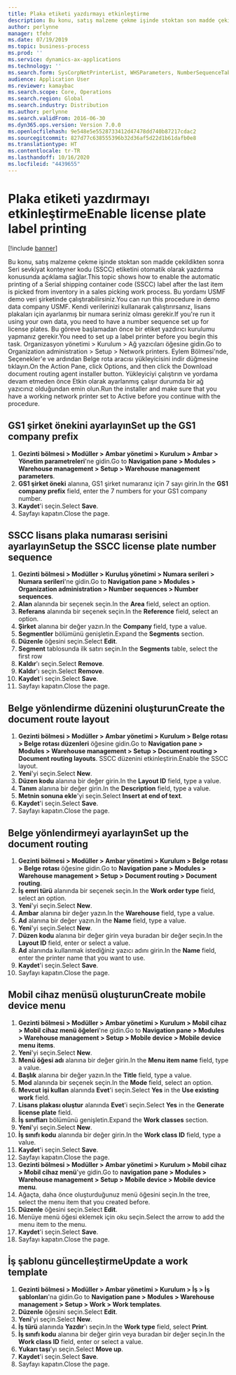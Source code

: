 ```yaml
---
title: Plaka etiketi yazdırmayı etkinleştirme
description: Bu konu, satış malzeme çekme işinde stoktan son madde çekildikten sonra Seri sevkiyat konteyner kodu (SSCC) etiketini otomatik olarak yazdırma konusunda açıklama sağlar.
author: perlynne
manager: tfehr
ms.date: 07/19/2019
ms.topic: business-process
ms.prod: ''
ms.service: dynamics-ax-applications
ms.technology: ''
ms.search.form: SysCorpNetPrinterList, WHSParameters, NumberSequenceTableListPage, NumberSequenceDetails, WHSDocumentRoutingLayout, WHSDocumentRouting, WHSRFMenuItem, WHSRFMenu, WHSWorkTemplateTable, WHSLicensePlateLabelBuildConfig, WHSLicensePlateLabel
audience: Application User
ms.reviewer: kamaybac
ms.search.scope: Core, Operations
ms.search.region: Global
ms.search.industry: Distribution
ms.author: perlynne
ms.search.validFrom: 2016-06-30
ms.dyn365.ops.version: Version 7.0.0
ms.openlocfilehash: 9e548e5e5528733412d47478dd740b87217cdac2
ms.sourcegitcommit: 827d77c638555396b32d36af5d22d1b61dafb0e8
ms.translationtype: HT
ms.contentlocale: tr-TR
ms.lasthandoff: 10/16/2020
ms.locfileid: "4439655"
---
```

# <a name="enable-license-plate-label-printing"></a><span data-ttu-id="0233f-103">Plaka etiketi yazdırmayı etkinleştirme</span><span class="sxs-lookup"><span data-stu-id="0233f-103">Enable license plate label printing</span></span>

[!include [banner](../../includes/banner.md)]

<span data-ttu-id="0233f-104">Bu konu, satış malzeme çekme işinde stoktan son madde çekildikten sonra Seri sevkiyat konteyner kodu (SSCC) etiketini otomatik olarak yazdırma konusunda açıklama sağlar.</span><span class="sxs-lookup"><span data-stu-id="0233f-104">This topic shows how to enable the automatic printing of a Serial shipping container code (SSCC) label after the last item is picked from inventory in a sales picking work process.</span></span> <span data-ttu-id="0233f-105">Bu yordamı USMF demo veri şirketinde çalıştırabilirsiniz.</span><span class="sxs-lookup"><span data-stu-id="0233f-105">You can run this procedure in demo data company USMF.</span></span> <span data-ttu-id="0233f-106">Kendi verilerinizi kullanarak çalıştırırsanız, lisans plakaları için ayarlanmış bir numara seriniz olması gerekir.</span><span class="sxs-lookup"><span data-stu-id="0233f-106">If you're run it using your own data, you need to have a number sequence set up for license plates.</span></span> <span data-ttu-id="0233f-107">Bu göreve başlamadan önce bir etiket yazdırıcı kurulumu yapmanız gerekir.</span><span class="sxs-lookup"><span data-stu-id="0233f-107">You need to set up a label printer before you begin this task.</span></span> <span data-ttu-id="0233f-108">Organizasyon yönetimi > Kurulum > Ağ yazıcıları öğesine gidin.</span><span class="sxs-lookup"><span data-stu-id="0233f-108">Go to Organization administration > Setup > Network printers.</span></span> <span data-ttu-id="0233f-109">Eylem Bölmesi'nde, Seçenekler'e ve ardından Belge rota aracısı yükleyicisini indir düğmesine tıklayın.</span><span class="sxs-lookup"><span data-stu-id="0233f-109">On the Action Pane, click Options, and then click the Download document routing agent installer button.</span></span> <span data-ttu-id="0233f-110">Yükleyiciyi çalıştırın ve yordama devam etmeden önce Etkin olarak ayarlanmış çalışır durumda bir ağ yazıcınız olduğundan emin olun.</span><span class="sxs-lookup"><span data-stu-id="0233f-110">Run the installer and make sure that you have a working network printer set to Active before you continue with the procedure.</span></span>


## <a name="set-up-the-gs1-company-prefix"></a><span data-ttu-id="0233f-111">GS1 şirket önekini ayarlayın</span><span class="sxs-lookup"><span data-stu-id="0233f-111">Set up the GS1 company prefix</span></span>
1. <span data-ttu-id="0233f-112">**Gezinti bölmesi > Modüller > Ambar yönetimi > Kurulum > Ambar > Yönetim parametreleri**'ne gidin.</span><span class="sxs-lookup"><span data-stu-id="0233f-112">Go to **Navigation pane > Modules > Warehouse management > Setup > Warehouse management parameters**.</span></span>
2. <span data-ttu-id="0233f-113">**GS1 şirket öneki** alanına, GS1 şirket numaranız için 7 sayı girin.</span><span class="sxs-lookup"><span data-stu-id="0233f-113">In the **GS1 company prefix** field, enter the 7 numbers for your GS1 company number.</span></span>
3. <span data-ttu-id="0233f-114">**Kaydet**'i seçin.</span><span class="sxs-lookup"><span data-stu-id="0233f-114">Select **Save**.</span></span>
4. <span data-ttu-id="0233f-115">Sayfayı kapatın.</span><span class="sxs-lookup"><span data-stu-id="0233f-115">Close the page.</span></span>

## <a name="setup-the-sscc-license-plate-number-sequence"></a><span data-ttu-id="0233f-116">SSCC lisans plaka numarası serisini ayarlayın</span><span class="sxs-lookup"><span data-stu-id="0233f-116">Setup the SSCC license plate number sequence</span></span>
1. <span data-ttu-id="0233f-117">**Gezinti bölmesi > Modüller > Kuruluş yönetimi > Numara serileri > Numara serileri**'ne gidin.</span><span class="sxs-lookup"><span data-stu-id="0233f-117">Go to **Navigation pane > Modules > Organization administration > Number sequences > Number sequences**.</span></span>
2. <span data-ttu-id="0233f-118">**Alan** alanında bir seçenek seçin.</span><span class="sxs-lookup"><span data-stu-id="0233f-118">In the **Area** field, select an option.</span></span>
3. <span data-ttu-id="0233f-119">**Referans** alanında bir seçenek seçin.</span><span class="sxs-lookup"><span data-stu-id="0233f-119">In the **Reference** field, select an option.</span></span>
4. <span data-ttu-id="0233f-120">**Şirket** alanına bir değer yazın.</span><span class="sxs-lookup"><span data-stu-id="0233f-120">In the **Company** field, type a value.</span></span>
5. <span data-ttu-id="0233f-121">**Segmentler** bölümünü genişletin.</span><span class="sxs-lookup"><span data-stu-id="0233f-121">Expand the **Segments** section.</span></span>
6. <span data-ttu-id="0233f-122">**Düzenle** öğesini seçin.</span><span class="sxs-lookup"><span data-stu-id="0233f-122">Select **Edit**.</span></span>
7. <span data-ttu-id="0233f-123">**Segment** tablosunda ilk satırı seçin.</span><span class="sxs-lookup"><span data-stu-id="0233f-123">In the **Segments** table, select the first row</span></span>
8. <span data-ttu-id="0233f-124">**Kaldır**'ı seçin.</span><span class="sxs-lookup"><span data-stu-id="0233f-124">Select **Remove**.</span></span>
9. <span data-ttu-id="0233f-125">**Kaldır**'ı seçin.</span><span class="sxs-lookup"><span data-stu-id="0233f-125">Select **Remove**.</span></span>
10. <span data-ttu-id="0233f-126">**Kaydet**'i seçin.</span><span class="sxs-lookup"><span data-stu-id="0233f-126">Select **Save**.</span></span>
11. <span data-ttu-id="0233f-127">Sayfayı kapatın.</span><span class="sxs-lookup"><span data-stu-id="0233f-127">Close the page.</span></span>

## <a name="create-the-document-route-layout"></a><span data-ttu-id="0233f-128">Belge yönlendirme düzenini oluşturun</span><span class="sxs-lookup"><span data-stu-id="0233f-128">Create the document route layout</span></span>
1. <span data-ttu-id="0233f-129">**Gezinti bölmesi > Modüller > Ambar yönetimi > Kurulum > Belge rotası > Belge rotası düzenleri** öğesine gidin.</span><span class="sxs-lookup"><span data-stu-id="0233f-129">Go to **Navigation pane > Modules > Warehouse management > Setup > Document routing > Document routing layouts**.</span></span> <span data-ttu-id="0233f-130">SSCC düzenini etkinleştirin.</span><span class="sxs-lookup"><span data-stu-id="0233f-130">Enable the SSCC layout.</span></span>  
2. <span data-ttu-id="0233f-131">**Yeni**'yi seçin.</span><span class="sxs-lookup"><span data-stu-id="0233f-131">Select **New**.</span></span>
3. <span data-ttu-id="0233f-132">**Düzen kodu** alanına bir değer girin.</span><span class="sxs-lookup"><span data-stu-id="0233f-132">In the **Layout ID** field, type a value.</span></span>
4. <span data-ttu-id="0233f-133">**Tanım** alanına bir değer girin.</span><span class="sxs-lookup"><span data-stu-id="0233f-133">In the **Description** field, type a value.</span></span>
5. <span data-ttu-id="0233f-134">**Metnin sonuna ekle**'yi seçin.</span><span class="sxs-lookup"><span data-stu-id="0233f-134">Select **Insert at end of text**.</span></span>
6. <span data-ttu-id="0233f-135">**Kaydet**'i seçin.</span><span class="sxs-lookup"><span data-stu-id="0233f-135">Select **Save**.</span></span>
7. <span data-ttu-id="0233f-136">Sayfayı kapatın.</span><span class="sxs-lookup"><span data-stu-id="0233f-136">Close the page.</span></span>

## <a name="set-up-the-document-routing"></a><span data-ttu-id="0233f-137">Belge yönlendirmeyi ayarlayın</span><span class="sxs-lookup"><span data-stu-id="0233f-137">Set up the document routing</span></span>
1. <span data-ttu-id="0233f-138">**Gezinti bölmesi > Modüller > Ambar yönetimi > Kurulum > Belge rotası > Belge rotası** öğesine gidin.</span><span class="sxs-lookup"><span data-stu-id="0233f-138">Go to **Navigation pane > Modules > Warehouse management > Setup > Document routing > Document routing**.</span></span>
2. <span data-ttu-id="0233f-139">**İş emri türü** alanında bir seçenek seçin.</span><span class="sxs-lookup"><span data-stu-id="0233f-139">In the **Work order type** field, select an option.</span></span>
3. <span data-ttu-id="0233f-140">**Yeni**'yi seçin.</span><span class="sxs-lookup"><span data-stu-id="0233f-140">Select **New**.</span></span>
4. <span data-ttu-id="0233f-141">**Ambar** alanına bir değer yazın.</span><span class="sxs-lookup"><span data-stu-id="0233f-141">In the **Warehouse** field, type a value.</span></span>
5. <span data-ttu-id="0233f-142">**Ad** alanına bir değer yazın.</span><span class="sxs-lookup"><span data-stu-id="0233f-142">In the **Name** field, type a value.</span></span>
6. <span data-ttu-id="0233f-143">**Yeni**'yi seçin.</span><span class="sxs-lookup"><span data-stu-id="0233f-143">Select **New**.</span></span>
7. <span data-ttu-id="0233f-144">**Düzen kodu** alanına bir değer girin veya buradan bir değer seçin.</span><span class="sxs-lookup"><span data-stu-id="0233f-144">In the **Layout ID** field, enter or select a value.</span></span>
8. <span data-ttu-id="0233f-145">**Ad** alanında kullanmak istediğiniz yazıcı adını girin.</span><span class="sxs-lookup"><span data-stu-id="0233f-145">In the **Name** field, enter the printer name that you want to use.</span></span>
9. <span data-ttu-id="0233f-146">**Kaydet**'i seçin.</span><span class="sxs-lookup"><span data-stu-id="0233f-146">Select **Save**.</span></span>
10. <span data-ttu-id="0233f-147">Sayfayı kapatın.</span><span class="sxs-lookup"><span data-stu-id="0233f-147">Close the page.</span></span>

## <a name="create-mobile-device-menu"></a><span data-ttu-id="0233f-148">Mobil cihaz menüsü oluşturun</span><span class="sxs-lookup"><span data-stu-id="0233f-148">Create mobile device menu</span></span>
1. <span data-ttu-id="0233f-149">**Gezinti bölmesi > Modüller > Ambar yönetimi > Kurulum > Mobil cihaz > Mobil cihaz menü öğeleri**'ne gidin.</span><span class="sxs-lookup"><span data-stu-id="0233f-149">Go to **Navigation pane > Modules > Warehouse management > Setup > Mobile device > Mobile device menu items**.</span></span>
2. <span data-ttu-id="0233f-150">**Yeni**'yi seçin.</span><span class="sxs-lookup"><span data-stu-id="0233f-150">Select **New**.</span></span>
3. <span data-ttu-id="0233f-151">**Menü öğesi adı** alanına bir değer girin.</span><span class="sxs-lookup"><span data-stu-id="0233f-151">In the **Menu item name** field, type a value.</span></span>
4. <span data-ttu-id="0233f-152">**Başlık** alanına bir değer yazın.</span><span class="sxs-lookup"><span data-stu-id="0233f-152">In the **Title** field, type a value.</span></span>
5. <span data-ttu-id="0233f-153">**Mod** alanında bir seçenek seçin.</span><span class="sxs-lookup"><span data-stu-id="0233f-153">In the **Mode** field, select an option.</span></span>
6. <span data-ttu-id="0233f-154">**Mevcut işi kullan** alanında **Evet**'i seçin.</span><span class="sxs-lookup"><span data-stu-id="0233f-154">Select **Yes** in the **Use existing work** field.</span></span>
7. <span data-ttu-id="0233f-155">**Lisans plakası oluştur** alanında **Evet**'i seçin.</span><span class="sxs-lookup"><span data-stu-id="0233f-155">Select **Yes** in the **Generate license plate** field.</span></span>
8. <span data-ttu-id="0233f-156">**İş sınıfları** bölümünü genişletin.</span><span class="sxs-lookup"><span data-stu-id="0233f-156">Expand the **Work classes** section.</span></span>
9. <span data-ttu-id="0233f-157">**Yeni**'yi seçin.</span><span class="sxs-lookup"><span data-stu-id="0233f-157">Select **New**.</span></span>
10. <span data-ttu-id="0233f-158">**İş sınıfı kodu** alanında bir değer girin.</span><span class="sxs-lookup"><span data-stu-id="0233f-158">In the **Work class ID** field, type a value.</span></span>
11. <span data-ttu-id="0233f-159">**Kaydet**'i seçin.</span><span class="sxs-lookup"><span data-stu-id="0233f-159">Select **Save**.</span></span>
12. <span data-ttu-id="0233f-160">Sayfayı kapatın.</span><span class="sxs-lookup"><span data-stu-id="0233f-160">Close the page.</span></span>
13. <span data-ttu-id="0233f-161">**Gezinti bölmesi > Modüller > Ambar yönetimi > Kurulum > Mobil cihaz > Mobil cihaz menü**'ye gidin.</span><span class="sxs-lookup"><span data-stu-id="0233f-161">Go to **navigation pane > Modules > Warehouse management > Setup > Mobile device > Mobile device menu**.</span></span>
14. <span data-ttu-id="0233f-162">Ağaçta, daha önce oluşturduğunuz menü öğesini seçin.</span><span class="sxs-lookup"><span data-stu-id="0233f-162">In the tree, select the menu item that you created before.</span></span>
15. <span data-ttu-id="0233f-163">**Düzenle** öğesini seçin.</span><span class="sxs-lookup"><span data-stu-id="0233f-163">Select **Edit**.</span></span>
16. <span data-ttu-id="0233f-164">Menüye menü öğesi eklemek için oku seçin.</span><span class="sxs-lookup"><span data-stu-id="0233f-164">Select the arrow to add the menu item to the menu.</span></span>
17. <span data-ttu-id="0233f-165">**Kaydet**'i seçin.</span><span class="sxs-lookup"><span data-stu-id="0233f-165">Select **Save**.</span></span>
18. <span data-ttu-id="0233f-166">Sayfayı kapatın.</span><span class="sxs-lookup"><span data-stu-id="0233f-166">Close the page.</span></span>

## <a name="update-a-work-template"></a><span data-ttu-id="0233f-167">İş şablonu güncelleştirme</span><span class="sxs-lookup"><span data-stu-id="0233f-167">Update a work template</span></span>
1. <span data-ttu-id="0233f-168">**Gezinti bölmesi > Modüller > Ambar yönetimi > Kurulum > İş > İş şablonları**'na gidin.</span><span class="sxs-lookup"><span data-stu-id="0233f-168">Go to **Navigation pane > Modules > Warehouse management > Setup > Work > Work templates**.</span></span>
2. <span data-ttu-id="0233f-169">**Düzenle** öğesini seçin.</span><span class="sxs-lookup"><span data-stu-id="0233f-169">Select **Edit**.</span></span>
3. <span data-ttu-id="0233f-170">**Yeni**'yi seçin.</span><span class="sxs-lookup"><span data-stu-id="0233f-170">Select **New**.</span></span>
4. <span data-ttu-id="0233f-171">**İş türü** alanında **Yazdır**'ı seçin.</span><span class="sxs-lookup"><span data-stu-id="0233f-171">In the **Work type** field, select **Print**.</span></span>
5. <span data-ttu-id="0233f-172">**İş sınıfı kodu** alanına bir değer girin veya buradan bir değer seçin.</span><span class="sxs-lookup"><span data-stu-id="0233f-172">In the **Work class ID** field, enter or select a value.</span></span>
6. <span data-ttu-id="0233f-173">**Yukarı taşı**'yı seçin.</span><span class="sxs-lookup"><span data-stu-id="0233f-173">Select **Move up**.</span></span>
7. <span data-ttu-id="0233f-174">**Kaydet**'i seçin.</span><span class="sxs-lookup"><span data-stu-id="0233f-174">Select **Save**.</span></span>
8. <span data-ttu-id="0233f-175">Sayfayı kapatın.</span><span class="sxs-lookup"><span data-stu-id="0233f-175">Close the page.</span></span>

